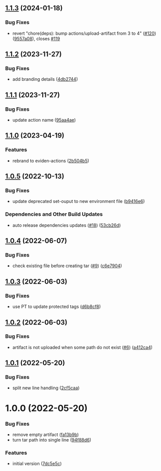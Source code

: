 ## [1.1.3](https://github.com/eviden-actions/upload-artifact/compare/v1.1.2...v1.1.3) (2024-01-18)


### Bug Fixes

* revert "chore(deps): bump actions/upload-artifact from 3 to 4" ([#120](https://github.com/eviden-actions/upload-artifact/issues/120)) ([9557a08](https://github.com/eviden-actions/upload-artifact/commit/9557a08fd26e368e1abbaec52c425cf4d061c072)), closes [#119](https://github.com/eviden-actions/upload-artifact/issues/119)

## [1.1.2](https://github.com/eviden-actions/upload-artifact/compare/v1.1.1...v1.1.2) (2023-11-27)


### Bug Fixes

* add branding details ([4db2744](https://github.com/eviden-actions/upload-artifact/commit/4db27440c104475bbe6ec83328315a9afe334378))

## [1.1.1](https://github.com/eviden-actions/upload-artifact/compare/v1.1.0...v1.1.1) (2023-11-27)


### Bug Fixes

* update action name ([95aa4ae](https://github.com/eviden-actions/upload-artifact/commit/95aa4ae27dd7fa45e3037cd5ee183cb0ba59aee8))

## [1.1.0](https://github.com/eviden-actions/upload-artifact/compare/v1.0.5...v1.1.0) (2023-04-19)


### Features

* rebrand to eviden-actions ([2b504b5](https://github.com/eviden-actions/upload-artifact/commit/2b504b5378430b4d7af5d7926e3b4c2933ff3562))

## [1.0.5](https://github.com/eviden-actions/upload-artifact/compare/v1.0.4...v1.0.5) (2022-10-13)


### Bug Fixes

* update deprecated set-ouput to new environment file ([b9416e6](https://github.com/eviden-actions/upload-artifact/commit/b9416e6100b2722e751b2767c11910999a4bb5d0))


### Dependencies and Other Build Updates

* auto release dependencies updates ([#18](https://github.com/eviden-actions/upload-artifact/issues/18)) ([53cb26d](https://github.com/eviden-actions/upload-artifact/commit/53cb26da9edd387413fe6fad96b86ea66cccb845))

## [1.0.4](https://github.com/eviden-actions/upload-artifact/compare/v1.0.3...v1.0.4) (2022-06-07)


### Bug Fixes

* check existing file before creating tar ([#9](https://github.com/eviden-actions/upload-artifact/issues/9)) ([c6e7904](https://github.com/eviden-actions/upload-artifact/commit/c6e790438477e82fb61892ea2325248cb1cf4e4c))

## [1.0.3](https://github.com/eviden-actions/upload-artifact/compare/v1.0.2...v1.0.3) (2022-06-03)


### Bug Fixes

* use PT to update protected tags ([d6b8cf8](https://github.com/eviden-actions/upload-artifact/commit/d6b8cf8cdb19a486a30169cd8d37b9d8454213e7))

## [1.0.2](https://github.com/eviden-actions/upload-artifact/compare/v1.0.1...v1.0.2) (2022-06-03)


### Bug Fixes

* artifact is not uploaded when some path do not exist ([#6](https://github.com/eviden-actions/upload-artifact/issues/6)) ([a412ca4](https://github.com/eviden-actions/upload-artifact/commit/a412ca45665c703332e6ba8f12dbb1e0146a9d32))

## [1.0.1](https://github.com/eviden-actions/upload-artifact/compare/v1.0.0...v1.0.1) (2022-05-20)


### Bug Fixes

* split new line handling ([2cf5caa](https://github.com/eviden-actions/upload-artifact/commit/2cf5caa55cf7765e58043737ecce99bccfd0b4f8))

# 1.0.0 (2022-05-20)


### Bug Fixes

* remove empty artifact ([fa13b9b](https://github.com/eviden-actions/upload-artifact/commit/fa13b9bfbdfec11b18e0c0863bf7ebced7dad39f))
* turn tar path into single line ([94f88d6](https://github.com/eviden-actions/upload-artifact/commit/94f88d66620e34a5cd426ad1805651845c2477fb))


### Features

* initial version ([7dc5e5c](https://github.com/eviden-actions/upload-artifact/commit/7dc5e5cb65cda44a06beb06b6bf9ee2b171054ec))

